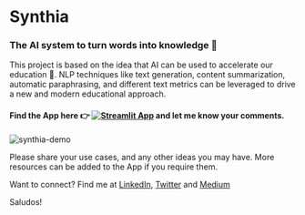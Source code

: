 # Synthia
### The AI system to turn words into knowledge :robot:

This project is based on the idea that AI can be used to accelerate our education :rocket:.
NLP techniques like text generation, content summarization, automatic paraphrasing, 
and different text metrics can be leveraged to drive a new and modern educational approach.

#### Find the App here :point_right: [![Streamlit App](https://static.streamlit.io/badges/streamlit_badge_black_white.svg)](https://share.streamlit.io/dlopezyse/synthia/main) and let me know your comments.

![synthia-demo](https://user-images.githubusercontent.com/40613836/124684289-26642700-dea5-11eb-99cf-afca7ce8ac1f.gif)

Please share your use cases, and any other ideas you may have. More resources can be added to the App if you require them.

Want to connect? Find me at <a href="https://www.linkedin.com/in/lopezyse">LinkedIn</a>, <a href="https://twitter.com/lopezyse">Twitter</a> and <a href="https://lopezyse.medium.com/">Medium</a>

Saludos!

